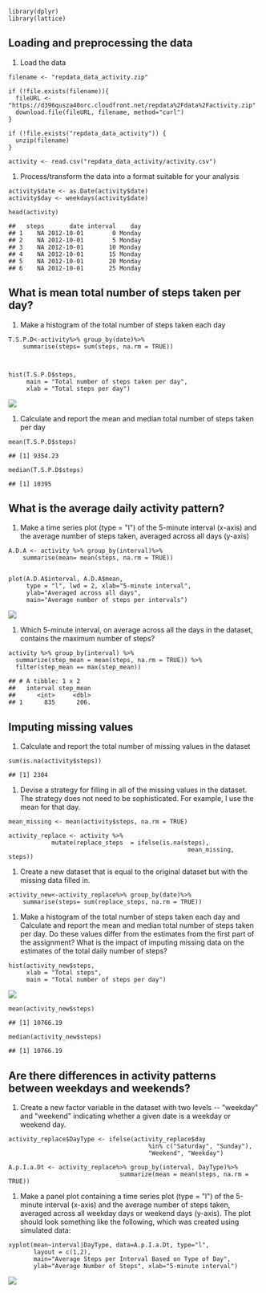     library(dplyr)
    library(lattice) 

Loading and preprocessing the data
----------------------------------

1.  Load the data

<!-- -->

    filename <- "repdata_data_activity.zip"

    if (!file.exists(filename)){
      fileURL <- "https://d396qusza40orc.cloudfront.net/repdata%2Fdata%2Factivity.zip"
      download.file(fileURL, filename, method="curl")
    }  

    if (!file.exists("repdata_data_activity")) { 
      unzip(filename) 
    }

    activity <- read.csv("repdata_data_activity/activity.csv")

1.  Process/transform the data into a format suitable for your analysis

<!-- -->

    activity$date <- as.Date(activity$date)
    activity$day <- weekdays(activity$date)

    head(activity)

    ##   steps       date interval    day
    ## 1    NA 2012-10-01        0 Monday
    ## 2    NA 2012-10-01        5 Monday
    ## 3    NA 2012-10-01       10 Monday
    ## 4    NA 2012-10-01       15 Monday
    ## 5    NA 2012-10-01       20 Monday
    ## 6    NA 2012-10-01       25 Monday

What is mean total number of steps taken per day?
-------------------------------------------------

1.  Make a histogram of the total number of steps taken each day

<!-- -->

    T.S.P.D<-activity%>% group_by(date)%>%
        summarise(steps= sum(steps, na.rm = TRUE))



    hist(T.S.P.D$steps, 
         main = "Total number of steps taken per day", 
         xlab = "Total steps per day")

![](PA1_template_files/figure-markdown_strict/unnamed-chunk-4-1.png)

1.  Calculate and report the mean and median total number of steps taken
    per day

<!-- -->

    mean(T.S.P.D$steps)

    ## [1] 9354.23

    median(T.S.P.D$steps)

    ## [1] 10395

What is the average daily activity pattern?
-------------------------------------------

1.  Make a time series plot (type = "l") of the 5-minute interval
    (x-axis) and the average number of steps taken, averaged across all
    days (y-axis)

<!-- -->

    A.D.A <- activity %>% group_by(interval)%>%
        summarise(mean= mean(steps, na.rm = TRUE))
        

    plot(A.D.A$interval, A.D.A$mean, 
         type = "l", lwd = 2, xlab="5-minute interval", 
         ylab="Averaged across all days", 
         main="Average number of steps per intervals")

![](PA1_template_files/figure-markdown_strict/unnamed-chunk-6-1.png)

1.  Which 5-minute interval, on average across all the days in the
    dataset, contains the maximum number of steps?

<!-- -->

    activity %>% group_by(interval) %>% 
      summarize(step_mean = mean(steps, na.rm = TRUE)) %>%
      filter(step_mean == max(step_mean))

    ## # A tibble: 1 x 2
    ##   interval step_mean
    ##      <int>     <dbl>
    ## 1      835      206.

Imputing missing values
-----------------------

1.  Calculate and report the total number of missing values in the
    dataset

<!-- -->

    sum(is.na(activity$steps))

    ## [1] 2304

1.  Devise a strategy for filling in all of the missing values in the
    dataset. The strategy does not need to be sophisticated. For
    example, I use the mean for that day.

<!-- -->

    mean_missing <- mean(activity$steps, na.rm = TRUE)

    activity_replace <- activity %>%
                mutate(replace_steps  = ifelse(is.na(steps),
                                                      mean_missing, steps))

1.  Create a new dataset that is equal to the original dataset but with
    the missing data filled in.

<!-- -->

    activity_new<-activity_replace%>% group_by(date)%>%
        summarise(steps= sum(replace_steps, na.rm = TRUE))

1.  Make a histogram of the total number of steps taken each day and
    Calculate and report the mean and median total number of steps taken
    per day. Do these values differ from the estimates from the first
    part of the assignment? What is the impact of imputing missing data
    on the estimates of the total daily number of steps?

<!-- -->

    hist(activity_new$steps,
         xlab = "Total steps", 
         main = "Total number of steps per day")

![](PA1_template_files/figure-markdown_strict/unnamed-chunk-11-1.png)

    mean(activity_new$steps)

    ## [1] 10766.19

    median(activity_new$steps)

    ## [1] 10766.19

Are there differences in activity patterns between weekdays and weekends?
-------------------------------------------------------------------------

1.  Create a new factor variable in the dataset with two levels --
    "weekday" and "weekend" indicating whether a given date is a weekday
    or weekend day.

<!-- -->

    activity_replace$DayType <- ifelse(activity_replace$day 
                                           %in% c("Saturday", "Sunday"), 
                                           "Weekend", "Weekday")

    A.p.I.a.Dt <- activity_replace%>% group_by(interval, DayType)%>%
                                   summarize(mean = mean(steps, na.rm = TRUE))

1.  Make a panel plot containing a time series plot (type = "l") of the
    5-minute interval (x-axis) and the average number of steps taken,
    averaged across all weekday days or weekend days (y-axis). The plot
    should look something like the following, which was created using
    simulated data:

<!-- -->

    xyplot(mean~interval|DayType, data=A.p.I.a.Dt, type="l",  
           layout = c(1,2),
           main="Average Steps per Interval Based on Type of Day", 
           ylab="Average Number of Steps", xlab="5-minute interval")

![](PA1_template_files/figure-markdown_strict/unnamed-chunk-13-1.png)
